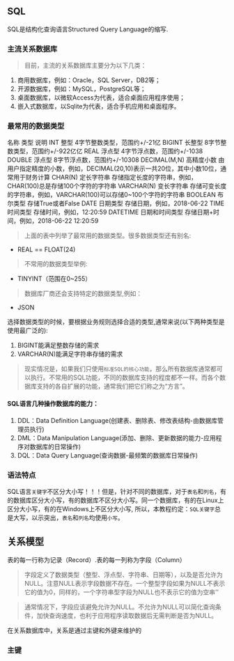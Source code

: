 ## SQL

SQL是结构化查询语言Structured Query Language的缩写.

### 主流关系数据库

>目前，主流的关系数据库主要分为以下几类：

1. 商用数据库，例如：Oracle，SQL Server，DB2等；
2. 开源数据库，例如：MySQL，PostgreSQL等；
3. 桌面数据库，以微软Access为代表，适合桌面应用程序使用；
4. 嵌入式数据库，以Sqlite为代表，适合手机应用和桌面程序。

### 最常用的数据类型

名称          类型                  说明
INT           整型             4字节整数类型，范围约+/-21亿
BIGINT        长整型           8字节整数类型，范围约+/-922亿亿
REAL          浮点型           4字节浮点数，范围约+/-1038
DOUBLE        浮点型           8字节浮点数，范围约+/-10308
DECIMAL(M,N)  高精度小数       由用户指定精度的小数，例如，DECIMAL(20,10)表示一共20位，其中小数10位，通常用于财务计算
CHAR(N)      定长字符串        存储指定长度的字符串，例如，CHAR(100)总是存储100个字符的字符串
VARCHAR(N)   变长字符串      存储可变长度的字符串，例如，VARCHAR(100)可以存储0~100个字符的字符串
BOOLEAN      布尔类型         存储True或者False
DATE         日期类型         存储日期，例如，2018-06-22
TIME         时间类型         存储时间，例如，12:20:59
DATETIME     日期和时间类型    存储日期+时间，例如，2018-06-22 12:20:59

> 上面的表中列举了最常用的数据类型。很多数据类型还有别名:

* REAL == FLOAT(24)

> 不常用的数据类型举例:

* TINYINT（范围在0~255）
 
> 数据库厂商还会支持特定的数据类型,例如：

* JSON

选择数据类型的时候，要根据业务规则选择合适的类型,通常来说(以下两种类型是使用最广泛的):

1. BIGINT能满足整数存储的需求
2. VARCHAR(N)能满足字符串存储的需求

> 现实情况是，如果我们只使用`标准SQL的核心功能`，那么所有数据库通常都可以执行。不常用的SQL功能，不同的数据库支持的程度都不一样。而各个数据库支持的各自扩展的功能，通常我们把它们称之为“方言”。

#### SQL语言几种操作数据库的能力：

1. DDL：Data Definition Language(创建表、删除表、修改表结构-由数据库管理员执行)
2. DML：Data Manipulation Language(添加、删除、更新数据的能力-应用程序对数据库的日常操作)
3. DQL：Data Query Language(查询数据-最频繁的数据库日常操作)

### 语法特点

SQL语言`关键字`不区分大小写！！！但是，针对不同的数据库，对于`表名`和`列名`，有的数据库区分大小写，有的数据库不区分大小写。同一个数据库，有的在Linux上区分大小写，有的在Windows上不区分大小写, 所以，本教程约定：`SQL关键字`总是大写，以示突出，`表名`和`列名`均使用`小写`。

## 关系模型

表的每一行称为记录（Record）.表的每一列称为字段（Column）

>字段定义了数据类型（整型、浮点型、字符串、日期等），以及是否允许为NULL。注意NULL表示字段数据不存在。一个整型字段如果为NULL不表示它的值为0，同样的，一个字符串型字段为NULL也不表示它的值为空串''

> 通常情况下，字段应该避免允许为NULL。不允许为NULL可以简化查询条件，加快查询速度，也利于应用程序读取数据后无需判断是否为NULL。

在关系数据库中，关系是通过主键和外键来维护的

### 主键

